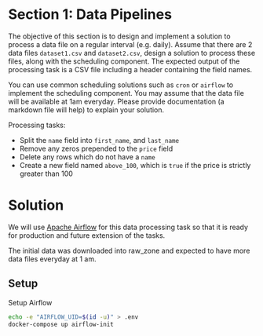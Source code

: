 # Section 1: Data Pipelines
The objective of this section is to design and implement a solution to process a data file on a regular interval (e.g. daily). Assume that there are 2 data files `dataset1.csv` and `dataset2.csv`, design a solution to process these files, along with the scheduling component. The expected output of the processing task is a CSV file including a header containing the field names.

You can use common scheduling solutions such as `cron` or `airflow` to implement the scheduling component. You may assume that the data file will be available at 1am everyday. Please provide documentation (a markdown file will help) to explain your solution.

Processing tasks:
- Split the `name` field into `first_name`, and `last_name`
- Remove any zeros prepended to the `price` field
- Delete any rows which do not have a `name`
- Create a new field named `above_100`, which is `true` if the price is strictly greater than 100

# Solution

We will use [Apache Airflow](https://airflow.apache.org/) for this data processing task so that it is ready for production and future extension of the tasks. 

The initial data was downloaded into raw_zone and expected to have more data files everyday at 1 am.

## Setup

Setup Airflow

```bash
echo -e "AIRFLOW_UID=$(id -u)" > .env
docker-compose up airflow-init
```







